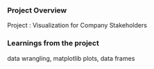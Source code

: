 ### Project Overview

 Project : Visualization for Company Stakeholders


### Learnings from the project

 data wrangling, matplotlib plots, data frames


